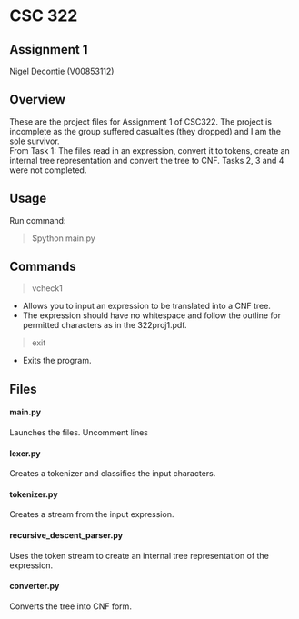 # CSC 322
## Assignment 1
  
Nigel Decontie (V00853112)

## Overview
These are the project files for Assignment 1 of CSC322.
The project is incomplete as the group suffered casualties (they dropped) and I am the sole survivor.   
From Task 1: The files read in an expression, convert it to tokens, create an internal tree representation and convert the tree to CNF.
Tasks 2, 3 and 4 were not completed.

## Usage
Run command:  
> $python main.py

## Commands
> vcheck1
- Allows you to input an expression to be translated into a CNF tree.
- The expression should have no whitespace and follow the outline for permitted characters as in the 322proj1.pdf.

> exit
- Exits the program.

## Files
#### main.py
Launches the files. Uncomment lines 
#### lexer.py
Creates a tokenizer and classifies the input characters.
#### tokenizer.py
Creates a stream from the input expression.
#### recursive_descent_parser.py
Uses the token stream to create an internal tree representation of the expression.
#### converter.py
Converts the tree into CNF form.
